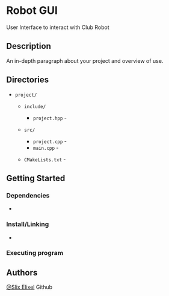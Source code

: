# Robot GUI

User Interface to interact with Club Robot

## Description

An in-depth paragraph about your project and overview of use.

## Directories ##

- `project/`  
    - `include/`  
        - `project.hpp`                 -    
    - `src/`  
       
        - `project.cpp`                 - 
        - `main.cpp`                    - 
    - `CMakeLists.txt`                  - 


## Getting Started

### Dependencies

*

### Install/Linking

* 

### Executing program


## Authors

[@Slix Elixel](https://github.com/Repo-Factory/) Github
